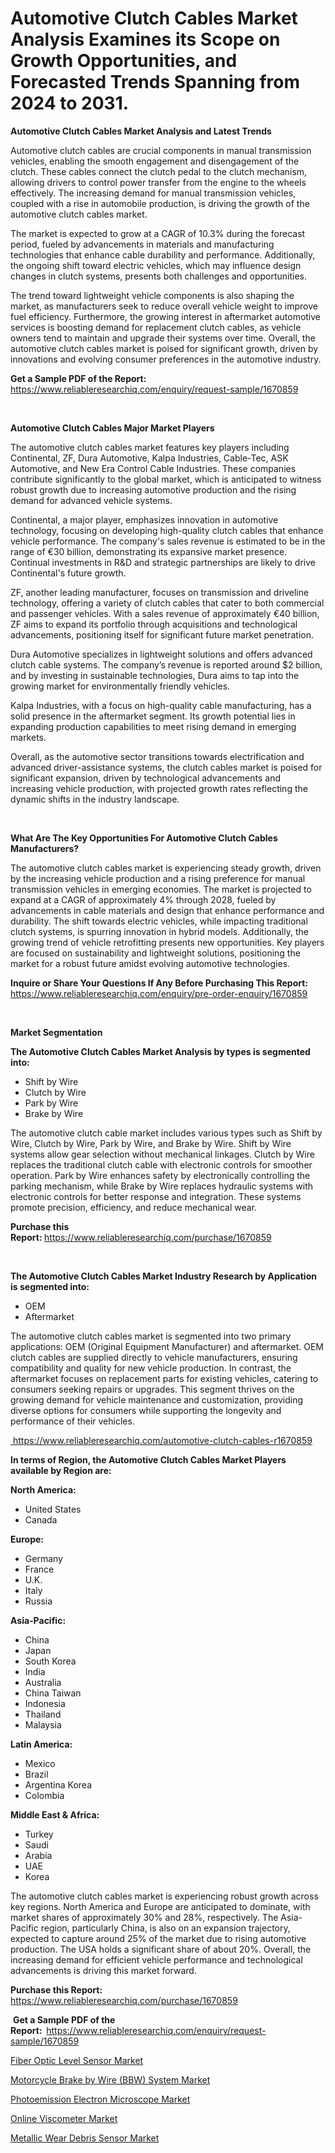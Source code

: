 <p><h1>Automotive Clutch Cables Market Analysis Examines its Scope on Growth Opportunities, and Forecasted Trends Spanning from 2024 to 2031.</h1></p><p><strong>Automotive Clutch Cables Market Analysis and Latest Trends</strong></p>
<p><p>Automotive clutch cables are crucial components in manual transmission vehicles, enabling the smooth engagement and disengagement of the clutch. These cables connect the clutch pedal to the clutch mechanism, allowing drivers to control power transfer from the engine to the wheels effectively. The increasing demand for manual transmission vehicles, coupled with a rise in automobile production, is driving the growth of the automotive clutch cables market.</p><p>The market is expected to grow at a CAGR of 10.3% during the forecast period, fueled by advancements in materials and manufacturing technologies that enhance cable durability and performance. Additionally, the ongoing shift toward electric vehicles, which may influence design changes in clutch systems, presents both challenges and opportunities. </p><p>The trend toward lightweight vehicle components is also shaping the market, as manufacturers seek to reduce overall vehicle weight to improve fuel efficiency. Furthermore, the growing interest in aftermarket automotive services is boosting demand for replacement clutch cables, as vehicle owners tend to maintain and upgrade their systems over time. Overall, the automotive clutch cables market is poised for significant growth, driven by innovations and evolving consumer preferences in the automotive industry.</p></p>
<p><strong>Get a Sample PDF of the Report:&nbsp;</strong> <a href="https://www.reliableresearchiq.com/enquiry/request-sample/1670859?utm_campaign=1144&utm_medium=2&utm_source=Github&utm_content=ia&utm_term=20122024&utm_id=automotive-clutch-cables">https://www.reliableresearchiq.com/enquiry/request-sample/1670859</a></p>
<p>&nbsp;</p>
<p><strong>Automotive Clutch Cables Major Market Players</strong></p>
<p><p>The automotive clutch cables market features key players including Continental, ZF, Dura Automotive, Kalpa Industries, Cable-Tec, ASK Automotive, and New Era Control Cable Industries. These companies contribute significantly to the global market, which is anticipated to witness robust growth due to increasing automotive production and the rising demand for advanced vehicle systems.</p><p>Continental, a major player, emphasizes innovation in automotive technology, focusing on developing high-quality clutch cables that enhance vehicle performance. The company's sales revenue is estimated to be in the range of €30 billion, demonstrating its expansive market presence. Continual investments in R&D and strategic partnerships are likely to drive Continental's future growth.</p><p>ZF, another leading manufacturer, focuses on transmission and driveline technology, offering a variety of clutch cables that cater to both commercial and passenger vehicles. With a sales revenue of approximately €40 billion, ZF aims to expand its portfolio through acquisitions and technological advancements, positioning itself for significant future market penetration.</p><p>Dura Automotive specializes in lightweight solutions and offers advanced clutch cable systems. The company’s revenue is reported around $2 billion, and by investing in sustainable technologies, Dura aims to tap into the growing market for environmentally friendly vehicles.</p><p>Kalpa Industries, with a focus on high-quality cable manufacturing, has a solid presence in the aftermarket segment. Its growth potential lies in expanding production capabilities to meet rising demand in emerging markets.</p><p>Overall, as the automotive sector transitions towards electrification and advanced driver-assistance systems, the clutch cables market is poised for significant expansion, driven by technological advancements and increasing vehicle production, with projected growth rates reflecting the dynamic shifts in the industry landscape.</p></p>
<p>&nbsp;</p>
<p><strong>What Are The Key Opportunities For Automotive Clutch Cables Manufacturers?</strong></p>
<p><p>The automotive clutch cables market is experiencing steady growth, driven by the increasing vehicle production and a rising preference for manual transmission vehicles in emerging economies. The market is projected to expand at a CAGR of approximately 4% through 2028, fueled by advancements in cable materials and design that enhance performance and durability. The shift towards electric vehicles, while impacting traditional clutch systems, is spurring innovation in hybrid models. Additionally, the growing trend of vehicle retrofitting presents new opportunities. Key players are focused on sustainability and lightweight solutions, positioning the market for a robust future amidst evolving automotive technologies.</p></p>
<p><strong>Inquire or Share Your Questions If Any Before Purchasing This Report:</strong> <a href="https://www.reliableresearchiq.com/enquiry/pre-order-enquiry/1670859?utm_campaign=1144&utm_medium=2&utm_source=Github&utm_content=ia&utm_term=20122024&utm_id=automotive-clutch-cables">https://www.reliableresearchiq.com/enquiry/pre-order-enquiry/1670859</a></p>
<p>&nbsp;</p>
<p><strong>Market Segmentation</strong></p>
<p><strong>The Automotive Clutch Cables Market Analysis by types is segmented into:</strong></p>
<p><ul><li>Shift by Wire</li><li>Clutch by Wire</li><li>Park by Wire</li><li>Brake by Wire</li></ul></p>
<p><p>The automotive clutch cable market includes various types such as Shift by Wire, Clutch by Wire, Park by Wire, and Brake by Wire. Shift by Wire systems allow gear selection without mechanical linkages. Clutch by Wire replaces the traditional clutch cable with electronic controls for smoother operation. Park by Wire enhances safety by electronically controlling the parking mechanism, while Brake by Wire replaces hydraulic systems with electronic controls for better response and integration. These systems promote precision, efficiency, and reduce mechanical wear.</p></p>
<p><strong>Purchase this Report:&nbsp;</strong><a href="https://www.reliableresearchiq.com/purchase/1670859?utm_campaign=1144&utm_medium=2&utm_source=Github&utm_content=ia&utm_term=20122024&utm_id=automotive-clutch-cables">https://www.reliableresearchiq.com/purchase/1670859</a></p>
<p>&nbsp;</p>
<p><strong>The Automotive Clutch Cables Market Industry Research by Application is segmented into:</strong></p>
<p><ul><li>OEM</li><li>Aftermarket</li></ul></p>
<p><p>The automotive clutch cables market is segmented into two primary applications: OEM (Original Equipment Manufacturer) and aftermarket. OEM clutch cables are supplied directly to vehicle manufacturers, ensuring compatibility and quality for new vehicle production. In contrast, the aftermarket focuses on replacement parts for existing vehicles, catering to consumers seeking repairs or upgrades. This segment thrives on the growing demand for vehicle maintenance and customization, providing diverse options for consumers while supporting the longevity and performance of their vehicles.</p></p>
<p><a href="https://www.reliableresearchiq.com/automotive-clutch-cables-r1670859?utm_campaign=1144&utm_medium=2&utm_source=Github&utm_content=ia&utm_term=20122024&utm_id=automotive-clutch-cables">&nbsp;https://www.reliableresearchiq.com/automotive-clutch-cables-r1670859</a></p>
<p><strong>In terms of Region, the Automotive Clutch Cables Market Players available by Region are:</strong></p>
<p>
    <p> <strong> North America: </strong>
        <ul>
            <li>United States</li>
            <li>Canada</li>
        </ul>
        </p> 
    <p> <strong> Europe: </strong>
        <ul>
            <li>Germany</li>
            <li>France</li>
            <li>U.K.</li>
            <li>Italy</li>
            <li>Russia</li>
        </ul>
        </p> 
    <p> <strong> Asia-Pacific: </strong>
        <ul>
            <li>China</li>
            <li>Japan</li>
            <li>South Korea</li>
            <li>India</li>
            <li>Australia</li>
            <li>China Taiwan</li>
            <li>Indonesia</li>
            <li>Thailand</li>
            <li>Malaysia</li>
        </ul>
        </p> 
    <p> <strong> Latin America: </strong>
        <ul>
            <li>Mexico</li>
            <li>Brazil</li>
            <li>Argentina Korea</li>
            <li>Colombia</li>
        </ul>
        </p> 
    <p> <strong> Middle East & Africa: </strong>
        <ul>
            <li>Turkey</li>
            <li>Saudi</li>
            <li>Arabia</li>
            <li>UAE</li>
            <li>Korea</li>
        </ul>
    </p>
    </p>
<p><p>The automotive clutch cables market is experiencing robust growth across key regions. North America and Europe are anticipated to dominate, with market shares of approximately 30% and 28%, respectively. The Asia-Pacific region, particularly China, is also on an expansion trajectory, expected to capture around 25% of the market due to rising automotive production. The USA holds a significant share of about 20%. Overall, the increasing demand for efficient vehicle performance and technological advancements is driving this market forward.</p></p>
<p><strong>Purchase this Report: </strong><a href="https://www.reliableresearchiq.com/purchase/1670859?utm_campaign=1144&utm_medium=2&utm_source=Github&utm_content=ia&utm_term=20122024&utm_id=automotive-clutch-cables">https://www.reliableresearchiq.com/purchase/1670859</a></p>
<p>&nbsp;<strong>Get a Sample PDF of the Report:&nbsp;&nbsp;</strong><a href="https://www.reliableresearchiq.com/enquiry/request-sample/1670859?utm_campaign=1144&utm_medium=2&utm_source=Github&utm_content=ia&utm_term=20122024&utm_id=automotive-clutch-cables">https://www.reliableresearchiq.com/enquiry/request-sample/1670859</a></p>
<p><strong></strong></p>
<p><p><a href="https://www.linkedin.com/pulse/fiber-optic-level-sensor-market-forecasted-using-segmentation-21xve?utm_campaign=1144&utm_medium=2&utm_source=Github&utm_content=ia&utm_term=20122024&utm_id=automotive-clutch-cables">Fiber Optic Level Sensor Market</a></p><p><a href="https://github.com/guneycigdem35/Market-Research-Report-List-5/blob/main/motorcycle-brake-by-wire-bbw-system-market.md?utm_campaign=1144&utm_medium=2&utm_source=Github&utm_content=ia&utm_term=20122024&utm_id=automotive-clutch-cables">Motorcycle Brake by Wire (BBW) System Market</a></p><p><a href="https://www.linkedin.com/pulse/analyzing-global-photoemission-electron-microscope-market-zz70e?utm_campaign=1144&utm_medium=2&utm_source=Github&utm_content=ia&utm_term=20122024&utm_id=automotive-clutch-cables">Photoemission Electron Microscope Market</a></p><p><a href="https://www.linkedin.com/pulse/value-segmentation-share-andanalysis-online-viscometer-ieaue?utm_campaign=1144&utm_medium=2&utm_source=Github&utm_content=ia&utm_term=20122024&utm_id=automotive-clutch-cables">Online Viscometer Market</a></p><p><a href="https://www.linkedin.com/pulse/growth-potential-market-share-analysis-metallic-wear-debris-roeze?utm_campaign=1144&utm_medium=2&utm_source=Github&utm_content=ia&utm_term=20122024&utm_id=automotive-clutch-cables">Metallic Wear Debris Sensor Market</a></p></p>
